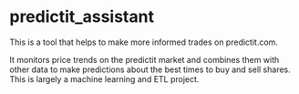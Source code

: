 # predictit_assistant

This is a tool that helps to make more informed trades on predictit.com.

It monitors price trends on the predictit market and combines them with other data to make predictions about the best times to buy and sell shares. This is largely a machine learning and ETL project. 
